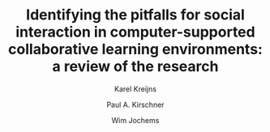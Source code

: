 ---
layout: leaf-node
title: "Identifying the pitfalls for social interaction in computer-supported collaborative learning environments: a review of the research"
title-url: "http://dspace.library.uu.nl/bitstream/handle/1874/16872/kirschner_03_identifying_pitfalls_social_interaction_computer_supported.pdf?sequence=1"
author: [ "Karel Kreijns", "Paul A. Kirschner", "Wim Jochems" ]
groups: [ "pedagogical-styles" ]
categories: [ "social-learning" ]
topics: [ "scholarly-readings" ]
summary: >
  Computer-mediated world-wide networks have enabled a shift from contiguous learning groups to asynchronous distributed learning groups utilizing computer-supported collaborative learning environments. Although these environments can support communication and collaboration, both research and field observations are not always positive about their working. This article focuses on factors which may cause this discrepancy, centering on two pitfalls that appear to impede achieving the desired results, namely taking for granted that participants will socially interact simply because the environment makes it possible and neglecting the social (psychological) dimension of the desired social interaction. It examines the social interactions which determine how groups develop, how sound social spaces characterized by group cohesion, trust, respect and belonging are established, and how a sense of community of learning is established. 
cite: >
  Kreijns, K., Kirschner, P. A., & Jochems, W. (2003). Identifying the pitfalls for social interaction in computer-supported collaborative learning environments: a review of the research. Computers in human behavior, 19(3), 335-353.
pub-date: 2003-05-31
added_date: 2017-04-29
resource-type: pdf-document
---